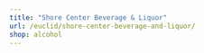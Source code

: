 ```yaml
---
title: "Shore Center Beverage & Liquor"
url: /euclid/shore-center-beverage-and-liquor/
shop: alcohol
---
```

